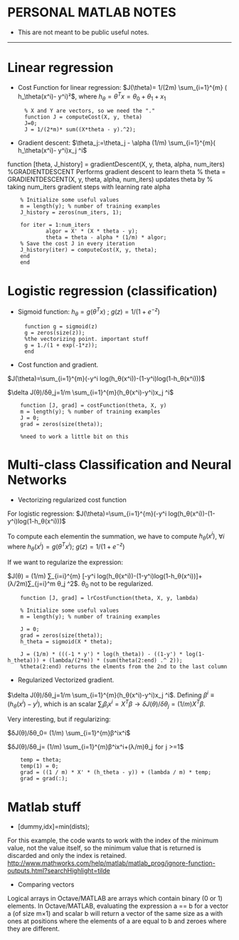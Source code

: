 # PERSONAL MATLAB NOTES 

- This are not meant to be public useful notes.

-----------------------------------------------

# Linear regression

- Cost Function for linear regression: $J(\theta)= 1/(2m) \sum_{i=1}^{m} ( h_\theta(x^i)- y^i)²$, where $h_\theta=\theta^Tx=\theta_0 + \theta_1 +x_1$

        % X and Y are vectors, so we need the "."
        function J = computeCost(X, y, theta)
        J=0;
        J = 1/(2*m)* sum((X*theta - y).^2);

- Gradient descent: $\theta_j:=\theta_j - \alpha (1/m) \sum_{i=1}^{m}( h_\theta(x^i)- y^i)x_j ^i$

function [theta, J_history] = gradientDescent(X, y, theta, alpha, num_iters)
        %GRADIENTDESCENT Performs gradient descent to learn theta
        %   theta = GRADIENTDESCENT(X, y, theta, alpha, num_iters) updates theta by 
        %   taking num_iters gradient steps with learning rate alpha

        % Initialize some useful values
        m = length(y); % number of training examples
        J_history = zeros(num_iters, 1);

        for iter = 1:num_iters
                algor = X' * (X * theta - y);
                theta = theta - alpha * (1/m) * algor;
        % Save the cost J in every iteration    
        J_history(iter) = computeCost(X, y, theta);
        end
        end

# Logistic regression (classification)

- Sigmoid function: $h_\theta=g(\theta ^T x)$ ; $g(z)=1 / (1+e^ {-z})$

        function g = sigmoid(z)
        g = zeros(size(z));
        %the vectorizing point. important stuff
        g = 1./(1 + exp(-1*z));
        end
- Cost function and gradient. 

$J(\theta)=\sum_{i=1}^{m}(-y^i log(h_θ(x^i))-(1-y^i)log(1-h_θ(x^i)))$

$\delta J(θ)/δθ_j=1/m \sum_{i=1}^{m}(h_θ(x^i)-y^i)x_j ^i$ 

        function [J, grad] = costFunction(theta, X, y)
        m = length(y); % number of training examples
        J = 0;
        grad = zeros(size(theta));

        %need to work a little bit on this

# Multi-class Classification and Neural Networks

- Vectorizing regularized cost function

For logistic regression: $J(\theta)=\sum_{i=1}^{m}(-y^i log(h_θ(x^i))-(1-y^i)log(1-h_θ(x^i)))$

To compute each elementin the summation, we have to compute $h_θ(x^i)$, $∀i$ where $h_θ(x^i)=g(θ^T x^i)$; $g(z)=1/(1+e^{-z})$

If we want to regularize the expression:

$J(θ) = (1/m) ∑_{i=i}^{m} [-y^i log(h_θ(x^i))-(1-y^i)log(1-h_θ(x^i))]+(λ/2m)∑_{j=i}^m θ_j ^2$. $θ_0$ not to be regularized.

        function [J, grad] = lrCostFunction(theta, X, y, lambda)
       
        % Initialize some useful values
        m = length(y); % number of training examples

        J = 0;
        grad = zeros(size(theta));
        h_theta = sigmoid(X * theta);

        J = (1/m) * (((-1 * y') * log(h_theta)) - ((1-y') * log(1-h_theta))) + (lambda/(2*m)) * (sum(theta(2:end) .^ 2));
        %theta(2:end) returns the elments from the 2nd to the last column
        

- Regularized Vectorized gradient.

 $\delta J(θ)/δθ_j=1/m \sum_{i=1}^{m}(h_θ(x^i)-y^i)x_j ^i$.
 Defining $β^i≡(h_θ(x^i)-y^i)$, which is an scalar $\sum_{i}β_i x^i=X^T β→ \delta J(θ)/δθ_j=(1/m)X^Tβ$.

 Very interesting, but if regularizing:  
 
$δJ(θ)/δθ_0= (1/m) \sum_{i=1}^{m}β^ix^i$

$δJ(θ)/δθ_j= (1/m) \sum_{i=1}^{m}β^ix^i+(λ/m)θ_j  for  j >=1$
 

        temp = theta;
        temp(1) = 0;
        grad = ((1 / m) * X' * (h_theta - y)) + (lambda / m) * temp;
        grad = grad(:);
        


# Matlab stuff

- [dummy,idx]=min(dists);

For this example, the code wants to work with the index of the minimum value, not the value itself, so the minimum value that is returned is discarded and only the index is retained.
http://www.mathworks.com/help/matlab/matlab_prog/ignore-function-outputs.html?searchHighlight=tilde

- Comparing vectors

Logical arrays in Octave/MATLAB are arrays
which contain binary (0 or 1) elements. In Octave/MATLAB, evaluating
the expression a == b for a vector a (of size m×1) and scalar b will return
a vector of the same size as a with ones at positions where the elements
of a are equal to b and zeroes where they are different.
